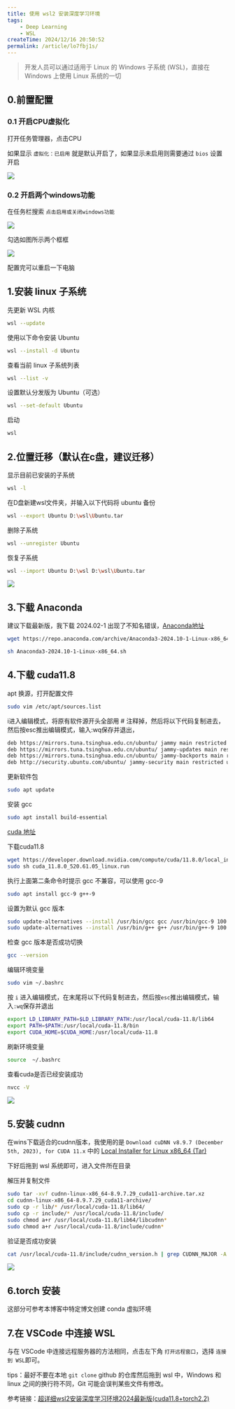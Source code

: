 ```yaml
---
title: 使用 wsl2 安装深度学习环境
tags:
    - Deep Learning
    - WSL
createTime: 2024/12/16 20:50:52
permalink: /article/lo7fbj1s/
---
```


>开发人员可以通过适用于 Linux 的 Windows 子系统 (WSL)，直接在 Windows 上使用 Linux 系统的一切

## 0.前置配置

### 0.1 开启CPU虚拟化

打开任务管理器，点击CPU

如果显示 `虚拟化：已启用` 就是默认开启了，如果显示未启用则需要通过 `bios` 设置开启<!-- more -->

![](https://cdn.jsdelivr.net/gh/zzyAJohn/Image/2024-12-17/202412170920562.png)

### 0.2 开启两个windows功能

在任务栏搜索 `点击启用或关闭windows功能`

![](https://cdn.jsdelivr.net/gh/zzyAJohn/Image/2024-12-17/202412170924010.png)


勾选如图所示两个框框

![](https://cdn.jsdelivr.net/gh/zzyAJohn/Image/2024-12-17/202412170925452.png)

配置完可以重启一下电脑

## 1.安装 linux 子系统
先更新 WSL 内核
```bash
wsl --update
```

使用以下命令安装 Ubuntu
```bash
wsl --install -d Ubuntu
```

查看当前 linux 子系统列表
```bash
wsl --list -v
```

设置默认分发版为 Ubuntu（可选）
```bash
wsl --set-default Ubuntu
```

启动
```bash
wsl
```

## 2.位置迁移（默认在c盘，建议迁移）

显示目前已安装的子系统
```bash
wsl -l
```

在D盘新建wsl文件夹，并输入以下代码将 ubuntu 备份
```bash
wsl --export Ubuntu D:\wsl\Ubuntu.tar
```

删除子系统
```bash
wsl --unregister Ubuntu
```

恢复子系统
```bash
wsl --import Ubuntu D:\wsl D:\wsl\Ubuntu.tar
```

![](https://cdn.jsdelivr.net/gh/zzyAJohn/Image/2024-12-16/202412162116458.png)


## 3.下载 Anaconda


建议下载最新版，我下载 2024.02-1 出现了不知名错误，[Anaconda地址](https://repo.anaconda.com/archive/)
```bash
wget https://repo.anaconda.com/archive/Anaconda3-2024.10-1-Linux-x86_64.sh
```

```bash
sh Anaconda3-2024.10-1-Linux-x86_64.sh
```

## 4.下载 cuda11.8

apt 换源，打开配置文件
```bash
sudo vim /etc/apt/sources.list
```

i进入编辑模式，将原有软件源开头全部用 # 注释掉，然后将以下代码复制进去，然后按esc推出编辑模式，输入:wq保存并退出，

```bash
deb https://mirrors.tuna.tsinghua.edu.cn/ubuntu/ jammy main restricted universe multiverse
deb https://mirrors.tuna.tsinghua.edu.cn/ubuntu/ jammy-updates main restricted universe multiverse
deb https://mirrors.tuna.tsinghua.edu.cn/ubuntu/ jammy-backports main restricted universe multiverse
deb http://security.ubuntu.com/ubuntu/ jammy-security main restricted universe multiverse
```


更新软件包
```bash
sudo apt update
```

安装 gcc
```bash
sudo apt install build-essential
```

[cuda 地址](https://developer.nvidia.com/cuda-11-8-0-download-archive?target_os=Linux&target_arch=x86_64&Distribution=WSL-Ubuntu&target_version=2.0&target_type=runfile_local)

下载cuda11.8

```bash
wget https://developer.download.nvidia.com/compute/cuda/11.8.0/local_installers/cuda_11.8.0_520.61.05_linux.run
sudo sh cuda_11.8.0_520.61.05_linux.run
```

执行上面第二条命令时提示 gcc 不兼容，可以使用 gcc-9
```bash
sudo apt install gcc-9 g++-9
```

设置为默认 gcc 版本
```bash
sudo update-alternatives --install /usr/bin/gcc gcc /usr/bin/gcc-9 100
sudo update-alternatives --install /usr/bin/g++ g++ /usr/bin/g++-9 100
```

检查 gcc 版本是否成功切换
```bash
gcc --version
```

编辑环境变量
```bash
sudo vim ~/.bashrc
```

按 `i` 进入编辑模式，在末尾将以下代码复制进去，然后按`esc`推出编辑模式，输入`:wq`保存并退出 
```bash
export LD_LIBRARY_PATH=$LD_LIBRARY_PATH:/usr/local/cuda-11.8/lib64
export PATH=$PATH:/usr/local/cuda-11.8/bin
export CUDA_HOME=$CUDA_HOME:/usr/local/cuda-11.8
```

刷新环境变量
```bash
source  ~/.bashrc
```

查看cuda是否已经安装成功
```bash
nvcc -V
```
![](https://cdn.jsdelivr.net/gh/zzyAJohn/Image/2024-12-16/202412162237115.png)

## 5.安装 cudnn

在wins下载适合的cudnn版本，我使用的是 `Download cuDNN v8.9.7 (December 5th, 2023), for CUDA 11.x` 中的 [Local Installer for Linux x86_64 (Tar)](https://developer.nvidia.com/downloads/compute/cudnn/secure/8.9.7/local_installers/11.x/cudnn-linux-x86_64-8.9.7.29_cuda11-archive.tar.xz/)

下好后拖到 wsl 系统即可，进入文件所在目录

解压并复制文件
```bash
sudo tar -xvf cudnn-linux-x86_64-8.9.7.29_cuda11-archive.tar.xz
cd cudnn-linux-x86_64-8.9.7.29_cuda11-archive/
sudo cp -r lib/* /usr/local/cuda-11.8/lib64/
sudo cp -r include/* /usr/local/cuda-11.8/include/
sudo chmod a+r /usr/local/cuda-11.8/lib64/libcudnn*
sudo chmod a+r /usr/local/cuda-11.8/include/cudnn*
```

验证是否成功安装

```bash
cat /usr/local/cuda-11.8/include/cudnn_version.h | grep CUDNN_MAJOR -A 2
```

![](https://cdn.jsdelivr.net/gh/zzyAJohn/Image/2024-12-16/202412162256646.png)

## 6.torch 安装

这部分可参考本博客中特定博文创建 conda 虚拟环境

## 7.在 VSCode 中连接 WSL

与在 VSCode 中连接远程服务器的方法相同，点击左下角 `打开远程窗口`，选择 `连接到 WSL`即可。


tips：最好不要在本地 `git clone` github 的仓库然后拖到 wsl 中，Windows 和 linux 之间的换行符不同，Git 可能会误判某些文件有修改。

参考链接：[超详细wsl2安装深度学习环境2024最新版(cuda11.8+torch2.2)](https://blog.csdn.net/imok1234567/article/details/136820228)